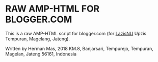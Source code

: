 # RAW AMP-HTML FOR BLOGGER.COM
This is a raw AMP-HTML script for blogger.com (for <a href="https://www.nulazis.org" target="_blank" title="LazisNU Upzis Tempuran">LazisNU</a> Upzis Tempuran, Magelang, Jateng).

Written by Herman Mas, 2018
KM.8, Banjarsari, Tempurejo, Tempuran, Magelan, Jateng 56161, Indonesia
